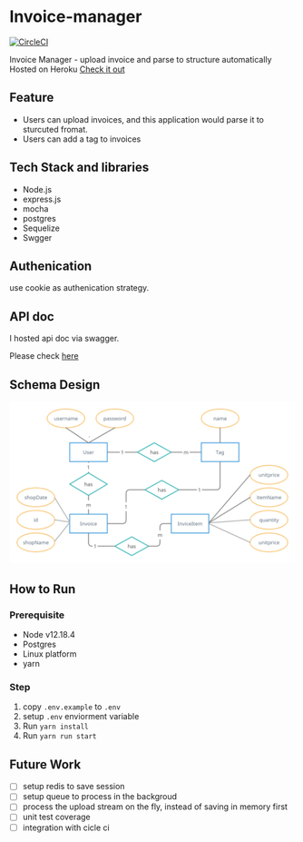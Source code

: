 # Invoice-manager
[![CircleCI](https://circleci.com/gh/qoojung/invoice-manager.svg?style=svg)](https://circleci.com/gh/qoojung/invoice-manager)

Invoice Manager - upload invoice and parse to structure automatically 
Hosted on Heroku [Check it out](https://invoice-management-2021.herokuapp.com/api/v1)
## Feature
- Users can upload invoices, and this application would parse it to sturcuted fromat.
- Users can add a tag to invoices
## Tech Stack and libraries
- Node.js
- express.js
- mocha
- postgres
- Sequelize
- Swgger

## Authenication
use cookie as authenication strategy. 
## API doc
I hosted api doc via swagger.

Please check [here](https://invoice-management-2021.herokuapp.com/api-docs/)
## Schema Design
![Er model](erdiagram.png)

## How to Run
### Prerequisite
- Node v12.18.4
- Postgres
- Linux platform
- yarn
### Step
1. copy `.env.example` to `.env`
2. setup `.env` enviorment variable
3. Run `yarn install`
4. Run `yarn run start`
## Future Work
- [ ] setup redis to save session
- [ ] setup queue to process in the backgroud
- [ ] process the upload stream on the fly, instead of saving in memory first
- [ ] unit test coverage
- [ ] integration with cicle ci
